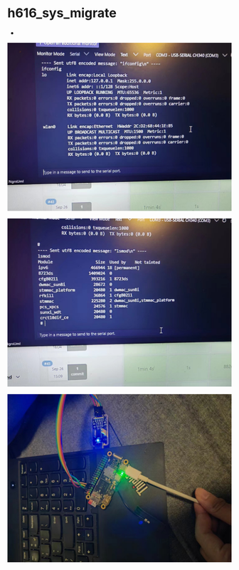 # h616_sys_migrate

- 
![这是图片](./picture/3.jpg "Magic Gardens")

![这是图片](./picture/2.jpg "Magic Gardens")

![这是图片](./picture/1.jpg "Magic Gardens")

